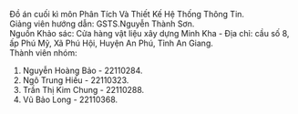 Đồ án cuối kì môn Phân Tích Và Thiết Kế Hệ Thống Thông Tin. <br>
Giảng viên hướng dẫn: GSTS.Nguyễn Thành Sơn. <br>
Nguồn Khảo sác: Cửa hàng vật liệu xây dựng Minh Kha - Địa chỉ: cầu số 8, ấp Phú Mỹ, Xã Phú Hội, Huyện An Phú, Tỉnh An Giang. <br>
Thành viên nhóm:
  1. Nguyễn Hoàng Bảo - 22110284.<br>
  2. Ngô Trung Hiếu - 22110323.<br>
  3. Trần Thị Kim Chung - 22110288.<br>
  4. Vũ Bảo Long - 22110368.<br>
